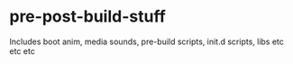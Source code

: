 pre-post-build-stuff
====================

Includes boot anim, media sounds, pre-build scripts, init.d scripts, libs etc etc etc

